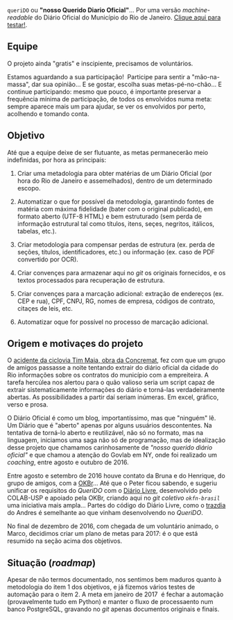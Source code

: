 `queriDO` ou  **"nosso Querido Diario Oficial"**... Por uma versão *machine-readable* do Diário Oficial do Município do Rio de Janeiro. [Clique aqui para testar!](https://okfn-brasil.github.io/queriDO/).

## Equipe

O projeto ainda  "gratis" e inscipiente, precisamos de voluntários.

Estamos aguardando a sua participação!  Participe para sentir a "mão-na-massa", dar sua opinião... E se gostar, escolha suas metas-pé-no-chão... E continue participando: mesmo que pouco, é importante preservar a frequência mínima de participação, de todos os envolvidos numa meta: sempre aparece mais um para ajudar, se ver os envolvidos por perto, acolhendo e tomando conta.

## Objetivo
Até que a equipe deixe de ser flutuante, as metas permanecerão meio indefinidas, por hora as principais:

1. Criar uma metadologia para obter matérias de um Diário Oficial (por hora do Rio de Janeiro e assemelhados), dentro de um determinado escopo. 

2. Automatizar o que for possível da metodologia, garantindo fontes de matéria com máxima fidelidade (bater com o original publicado), em formato aberto (UTF-8 HTML) e bem estruturado (sem perda de informação estrutural tal como títulos, itens, seçes, negritos, itálicos, tabelas, etc.).

3. Criar metodologia para compensar perdas de estrutura (ex. perda de seções, títulos, identificadores, etc.) ou informação (ex. caso de PDF convertido por OCR).

4. Criar convençes para armazenar aqui no *git* os originais fornecidos, e os textos processados para recuperação de estrutura.

5. Criar convençes para a marcação adicional: extração de endereços (ex. CEP e rua), CPF, CNPJ, RG, nomes de empresa, códigos de contrato, citaçes de leis, etc.

6. Automatizar oque for possível no processo de marcação adicional.

## Origem e motivaçes do projeto

O [acidente da ciclovia Tim Maia, obra da Concremat](http://brasil.elpais.com/brasil/2016/04/21/politica/1461256688_847248.html), fez com que um grupo de amigos passasse a noite tentando extrair do diário oficial da cidade do Rio informações sobre os contratos do município com a empreiteira. A tarefa hercúlea nos alertou para o quão valioso seria um script capaz de extrair sistematicamente informações do diário e torná-las verdadeiramente abertas. As possibilidades a partir daí seriam inúmeras. Em excel, gráfico, verso e prosa. 

O Diário Oficial é como um blog, importantíssimo, mas que "ninguém" lê. 
Um Diário que é "aberto" apenas por alguns usuários descontentes. 
Na tentativa de torná-lo aberto e reutilizável, não só no formato, mas na linguagem, iniciamos uma saga não só de programação, mas de idealização desse projeto que chamamos carinhosamente de *"nosso querido diário oficial"* e que chamou a atenção do Govlab em NY,  onde foi realizado um *coaching*, entre agosto e outubro de 2016.  

Entre agosto e setembro de 2016 houve contato da Bruna e do Henrique, do grupo de amigos, com a [OKBr](http://br.okfn.org/)... Até que o Peter ficou sabendo, e sugeriu unificar os requisitos do *QueriDO* com o [Diário Livre](http://devcolab.each.usp.br/do/), desenvolvido pelo COLAB-USP e apoiado pela OKBr, criando aqui no *git coletivo `okfn-brasil`* uma iniciativa mais ampla... Partes do código do Diário Livre,  como o [trazdia](https://github.com/andresmrm/trazdia) do Andres é semelhante ao que vinham desenvolvendo no *QueriDO*. 

No final de dezembro de 2016, com chegada de um voluntário animado, o Marco, decidimos criar um plano de metas para 2017: é o que está resumido na seção acima dos objetivos.

## Situação (*roadmap*)

Apesar de não termos documentado, nos sentimos bem maduros quanto à metodologia do item 1 dos objetivos, e já fizemos vários testes de automação para o item 2. A meta em janeiro de 2017  é fechar a automação (provavelmente tudo em Python) e manter o fluxo de processaento num banco PostgreSQL, gravando no *git* apenas documentos originais e finais.

